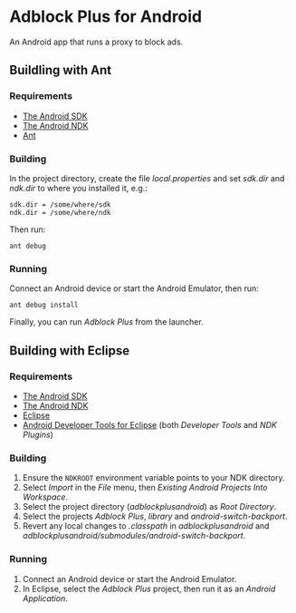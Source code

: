 Adblock Plus for Android
========================

An Android app that runs a proxy to block ads.

Buildling with Ant
------------------

### Requirements

- [The Android SDK](http://developer.android.com/sdk)
- [The Android NDK](https://developer.android.com/tools/sdk/ndk)
- [Ant](http://ant.apache.org)

### Building

In the project directory, create the file _local.properties_ and set
_sdk.dir_ and _ndk.dir_ to where you installed it, e.g.:

    sdk.dir = /some/where/sdk
    ndk.dir = /some/where/ndk

Then run:

    ant debug

### Running

Connect an Android device or start the Android Emulator, then run:

    ant debug install

Finally, you can run _Adblock Plus_ from the launcher.

Building with Eclipse
---------------------

### Requirements

- [The Android SDK](http://developer.android.com/sdk)
- [The Android NDK](https://developer.android.com/tools/sdk/ndk)
- [Eclipse](https://www.eclipse.org)
- [Android Developer Tools for Eclipse](http://developer.android.com/tools/sdk/eclipse-adt.html)
  (both _Developer Tools_ and _NDK Plugins_)

### Building

1. Ensure the `NDKROOT` environment variable points to your NDK directory.
2. Select _Import_ in the _File_ menu, then _Existing Android Projects Into Workspace_.
3. Select the project directory (_adblockplusandroid_) as _Root Directory_.
4. Select the projects _Adblock Plus_, _library_ and _android-switch-backport_.
5. Revert any local changes to _.classpath_ in _adblockplusandroid_
   and _adblockplusandroid/submodules/android-switch-backport_.

### Running

1. Connect an Android device or start the Android Emulator.
2. In Eclipse, select the _Adblock Plus_ project, then run it as an
   _Android Application_.

